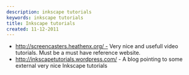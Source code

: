 ```yaml
---
description: inkscape tutorials
keywords: inkscape tutorials
title: Inkscape tutorials
created: 11-12-2011
---
```


* http://screencasters.heathenx.org/ - Very nice and usefull video tutorials. Must be a must have reference website.
* http://inkscapetutorials.wordpress.com/ - A blog pointing to some external very nice Inkscape tutorials

